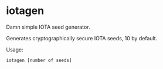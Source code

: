 iotagen
=======

Damn simple IOTA seed generator.

Generates cryptographically secure IOTA seeds, 10 by default.

Usage:

    iotagen [number of seeds]
